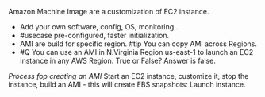 Amazon Machine Image are a customization of EC2 instance.
- Add your own software, config, OS, monitoring...
- #usecase pre-configured, faster initialization.
- AMI are build for specific region. #tip You can copy AMI across Regions.
- #Q You can use an AMI in N.Virginia Region us-east-1 to launch an EC2 instance in any AWS Region. True or False? Answer is false.

*Process fop creating an AMI*
Start an EC2 instance, customize it, stop the instance, build an AMI - this will create EBS snapshots: Launch instance.
